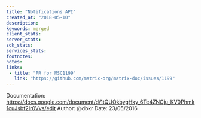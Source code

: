 ```yaml
---
title: "Notifications API"
created_at: "2018-05-10"
description:
keywords: merged
client_stats:
server_stats:
sdk_stats:
services_stats:
footnotes:
notes:
links:
 - title: "PR for MSC1199"
   link: "https://github.com/matrix-org/matrix-doc/issues/1199"
---
```

Documentation: https://docs.google.com/document/d/1tQUOkbygHky_6Te4ZNCju_KV0Phmk1cuJsbf2Ir0Vvs/edit
Author: @dbkr
Date: 23/05/2016

